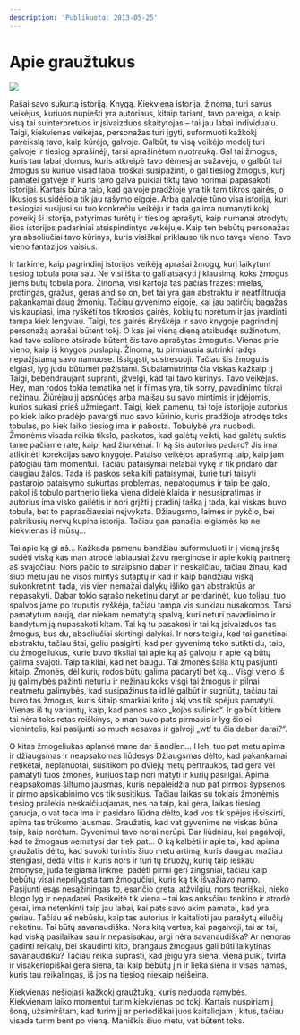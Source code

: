 ```yaml
---
description: 'Publikuota: 2013-05-25'
---
```


# Apie graužtukus

![](../../.gitbook/assets/135491214-559x391.jpg)

Rašai savo sukurtą istoriją. Knygą. Kiekviena istorija, žinoma, turi savus veikėjus, kuriuos nupiešti yra autoriaus, kitaip tariant, tavo pareiga, o kaip visą tai suinterpretuos ir įsivaizduos skaitytojas – tai jau labai individualu. Taigi, kiekvienas veikėjas, personažas turi įgyti, suformuoti kažkokį paveikslą tavo, kaip kūrėjo, galvoje. Galbūt, tu visą veikėjo modelį turi galvoje ir tiesiog aprašinėji, tarsi aprašinėtum nuotrauką. Gal tai žmogus, kuris tau labai įdomus, kuris atkreipė tavo dėmesį ar sužavėjo, o galbūt tai žmogus su kuriuo visad labai troškai susipažinti, o gal tiesiog žmogus, kurį pamatei gatvėje ir kuris tavo galva puikiai tiktų tavo norimai papasakoti istorijai. Kartais būna taip, kad galvoje pradžioje yra tik tam tikros gairės, o likusios susidėlioja tik jau rašymo eigoje. Arba galvoje tūno visa istorija, kuri tiesiogiai susijusi su tuo konkrečiu veikėju  ir tada galima numanyti kokį poveikį ši istorija, patyrimas turėtų ir tiesiog aprašyti, kaip numanai atrodytų šios istorijos padariniai atsispindintys veikėjuje. Kaip ten bebūtų personažas yra absoliučiai tavo kūrinys, kuris visiškai priklauso tik nuo tavęs vieno. Tavo vieno fantazijos vaisius.

Ir tarkime, kaip pagrindinį istorijos veikėją aprašai žmogų, kurį laikytum tiesiog tobula pora sau. Ne visi iškarto gali atsakyti į klausimą, koks žmogus jiems būtų tobula pora. Žinoma, visi kartoja tas pačias frazes: mielas, protingas, gražus, geras and so on, bet tai yra gan abstraktu ir neatfiltruoja pakankamai daug žmonių. Tačiau gyvenimo eigoje, kai jau patirčių bagažas vis kaupiasi, ima ryškėti tos tikrosios gairės, kokių tu norėtum ir jas įvardinti tampa kiek lengviau. Taigi, tos gairės išryškėja ir savo knygoje pagrindinį personažą aprašai būtent tokį. O kas jei vieną dieną atsibudęs sužinotum, kad tavo salione atsirado būtent šis tavo aprašytas žmogutis. Vienas prie vieno, kaip iš knygos puslapių. Žinoma, tu pirmiausia sutrinki radęs nepažįstamą savo namuose. Išsigąsti, sustresuoji. Tačiau šis žmogutis elgiasi, lyg judu būtumėt pažįstami. Subalamutrinta čia viskas kažkaip :j Taigi, bebendraujant supranti, įžvelgi, kad tai tavo kūrinys. Tavo veikėjas. Hey, man rodos tokia tematika net ir filmas yra, tik sorry, pavadinimo tikrai nežinau. Žiūrėjau jį apsnūdęs arba  maišau su savo mintimis ir įdėjomis, kurios sukasi prieš  užmiegant. Taigi, kiek pamenu, tai toje istorijoje autorius po kiek laiko pradėjo pavargti nuo savo kūrinio, kuris pradžioje atrodęs toks tobulas, po kiek laiko tiesiog ima ir pabosta. Tobulybė yra nuobodi. Žmonėms visada reikia tikslo, paskatos, kad galėtų veikti, kad galėtų suktis tame pačiame rate, kaip, kad žiurkėnai. Ir ką šis autorius padaro? Jis ima atlikinėti korekcijas savo knygoje. Pataiso veikėjos aprašymą taip, kaip jam patogiau tam momentui. Tačiau pataisymai nelabai vykę ir tik pridaro dar daugiau žalos. Tada iš paskos seka kiti pataisymai, kurie turi taisyti pastarojo pataisymo sukurtas problemas, nepatogumus ir taip be galo, pakol iš tobulo partnerio lieka viena didelė klaida ir nesusipratimas ir autorius ima visko gailėtis ir nori grįžti į pradinį tašką į tada, kai viskas buvo tobula, bet to paprasčiausiai neįvyksta. Džiaugsmo, laimės ir pykčio, bei pakrikusių nervų kupina istorija.  Tačiau gan panašiai elgiamės ko ne kiekvienas iš mūsų…

Tai apie ką gi aš… Kažkada pamenu bandžiau suformuluoti ir į vieną įrašą sudėti viską kas man atrodė labiausiai žavu merginose ir apie kokią partnerę aš svajočiau. Nors pačio to straipsnio dabar ir neskaičiau, tačiau žinau, kad šiuo metu jau ne visos mintys sutaptų ir kad ir kaip bandžiau viską sukonkretinti tada, vis vien nemažai dalykų išliko gan abstraktūs ar nepasakyti. Dabar tokio sąrašo neketinu daryt ar perdarinėt, kuo toliau, tuo spalvos jame po truputis ryškėja, tačiau tampa vis sunkiau nusakomos. Tarsi pamatytum naują, dar niekam nematytą spalvą, kuri neturi pavadinimo ir bandytum ją nupasakoti kitam. Tai ką tu pasakosi ir tai ką įsivaizduos tas žmogus, bus du, absoliučiai skirtingi dalykai. Ir nors teigiu, kad tai ganėtinai abstraktu, tačiau štai, galiu pasigirti, kad per gyvenimą teko sutikti du, taip, du žmogeliukus, kurie buvo tiksliai tai apie ką aš galvoju ir apie ką būtų galima svajoti. Taip taikliai, kad net baugu. Tai žmonės šalia kitų pasijunti kitaip. Žmonės, dėl kurių rodos būtų galima padaryti bet ką… Visgi vieno iš jų galimybės pažinti neturiu ir nežinau koks visgi tai žmogus ir pilnai neatmetu galimybės, kad susipažinus ta idilė galbūt ir sugriūtų, tačiau tai buvo tas žmogus, kuris šitaip smarkiai krito į akį vos tik spėjus pamatyti. Vienas iš tų variantų, kaip, kad panos sako „kojos sulinko“. Ir galbūt kitiem tai nėra toks retas reiškinys, o man buvo pats pirmasis ir lyg šiolei vienintelis, kai pasijunti so much nesavas ir galvoji „wtf tu čia dabar darai?“.

O kitas žmogeliukas aplankė mane dar šiandien… Heh, tuo pat metu apima ir džiaugsmas ir neapsakomas liūdesys  Džiaugsmas dėlto, kad pakankamai netikėtai, neplanuotai, susitikom po dviejų metų pertraukos, tad gera vėl pamatyti tuos žmones, kuriuos taip nori matyti ir kurių pasiilgai. Apima neapsakomas šiltumo jausmas, kuris nepaleidžia nuo pat pirmos šypsenos ir pirmo apsikabinimo vos tik susitikus. Tačiau laikas su tokiais žmonėmis tiesiog pralekia neskaičiuojamas, nes na taip, kai gera, laikas tiesiog garuoja, o vat tada ima ir pasidaro liūdna dėlto, kad vos tik spėjus išsiskirti, apima tas trūkumo jausmas. Graužatis, kad vat gyvenime ne viskas būna taip, kaip norėtum. Gyvenimui tavo norai nerūpi. Dar liūdniau, kai pagalvoji, kad to žmogaus nematysi dar tiek pat… O ką kalbėti ir apie tai, kad apima graužatis dėlto, kad suvoki turintis šiuo metu artimą, kuris daugiau mažiau stengiasi, deda viltis ir kuris nors ir turi tų bruožų, kurių taip ieškau žmonyse, juda teigiama linkme, padėti pirmi geri žingsniai, tačiau kaip bebūtų visai neprilygsta tam žmogučiui, kuris ką tik išvažiavo namo. Pasijunti esąs nesąžiningas to, esančio greta, atžvilgiu, nors teoriškai, nieko blogo lyg ir nepadarei. Pasikeitė tik viena – tai kas anksčiau tenkino ir atrodė gerai, ima netenkinti taip jau labai, kai pats savo akim pamatai, kad yra geriau. Tačiau aš nebūsiu, kaip tas autorius ir kaitalioti jau parašytų eilučių neketinu. Tai būtų savanaudiška. Nors kitą vertus, kai pagalvoji, tai ar tai, kad viską pasilaikau sau ir nepasisakau, argi nėra savanaudiška? Ar nenoras gadinti reikalų, bei skaudinti kito, brangaus žmogaus gali būti laikytinas savanaudišku? Tačiau reikia suprasti, kad jeigu yra siena, viena puiki, tvirta ir visakeriopiškai gera siena, tai kaip bebūtų jin ir lieka siena ir visas namas, kuris tau reikalingas, iš jos na tiesiog niekaip neišeina.

Kiekvienas nešiojasi kažkokį graužtuką, kuris neduoda ramybės. Kiekvienam laiko momentui turim kiekvienas po tokį. Kartais nuspiriam į šoną, užsimirštam, kad turim jį ar periodiškai juos kaitaliojam į kitus, tačiau visada turim bent po vieną. Maniškis šiuo metu, vat būtent toks.


